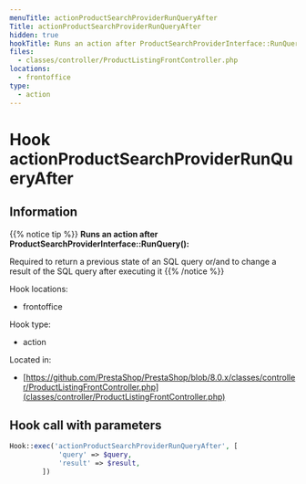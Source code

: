 ```yaml
---
menuTitle: actionProductSearchProviderRunQueryAfter
Title: actionProductSearchProviderRunQueryAfter
hidden: true
hookTitle: Runs an action after ProductSearchProviderInterface::RunQuery()
files:
  - classes/controller/ProductListingFrontController.php
locations:
  - frontoffice
type:
  - action
---
```


# Hook actionProductSearchProviderRunQueryAfter

## Information

{{% notice tip %}}
**Runs an action after ProductSearchProviderInterface::RunQuery():** 

Required to return a previous state of an SQL query or/and to change a result of the SQL query after executing it
{{% /notice %}}

Hook locations: 
  - frontoffice

Hook type: 
  - action

Located in: 
  - [https://github.com/PrestaShop/PrestaShop/blob/8.0.x/classes/controller/ProductListingFrontController.php](classes/controller/ProductListingFrontController.php)

## Hook call with parameters

```php
Hook::exec('actionProductSearchProviderRunQueryAfter', [
            'query' => $query,
            'result' => $result,
        ])
```